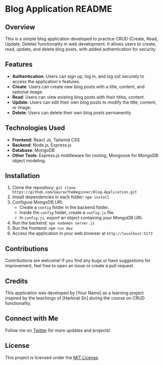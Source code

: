 # Blog Application README

## Overview

This is a simple blog application developed to practice CRUD (Create, Read, Update, Delete) functionality in web development. It allows users to create, read, update, and delete blog posts, with added authentication for security.

## Features

- **Authentication**: Users can sign up, log in, and log out securely to access the application's features.
- **Create**: Users can create new blog posts with a title, content, and optional image.
- **Read**: Users can view existing blog posts with their titles, content.
- **Update**: Users can edit their own blog posts to modify the title, content, or image.
- **Delete**: Users can delete their own blog posts permanently.


## Technologies Used

- **Frontend**: React Js, Tailwind CSS
- **Backend**: Node.js, Express.js
- **Database**: MongoDB
- **Other Tools**: Express.js middleware for routing, Mongoose for MongoDB object modeling.

## Installation

1. Clone the repository: `git clone https://github.com/GauravTheBeginner/Blog-Application.git`
2. Install dependencies in each folder: `npm install`
3. Configure MongoDB URI:
   - Create a `config` folder in the backend folder.
   - Inside the `config` folder, create a `config.js` file.
   - In `config.js`, export an object containing your MongoDB URI.
4. Run the backend: `npx nodemon server.js`
5. Run the frontend: `npm run dev`
6. Access the application in your web browser at `http://localhost:5173`


## Contributions

Contributions are welcome! If you find any bugs or have suggestions for improvement, feel free to open an issue or create a pull request.

## Credits

This application was developed by [Your Name] as a learning project inspired by the teachings of [Harkirat Sir] during the course on CRUD functionality.

## Connect with Me

Follow me on [Twitter](https://twitter.com/gauravbobal546) for more updates and projects!

## License

This project is licensed under the [MIT License](LICENSE).
